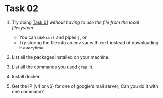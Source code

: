 # Task 02

1. Try doing [Task 01](tasks/task_01.md) _without having to use the file from the local filesystem_.

   - You can use `curl` and pipes `|`, or
   - Try storing the file into an env var with `curl` instead of downloading it everytime

2. List all the packages installed on your machine.
3. List all the commands you used `grep` in.
4. Install docker.
5. Get the IP (v4 or v6) for one of google's mail server; Can you do it with one command?
